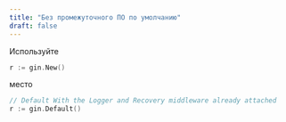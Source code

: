 ```yaml
---
title: "Без промежуточного ПО по умолчанию"
draft: false
---
```


Используйте

```go
r := gin.New()
```

место

```go
// Default With the Logger and Recovery middleware already attached
r := gin.Default()
```
